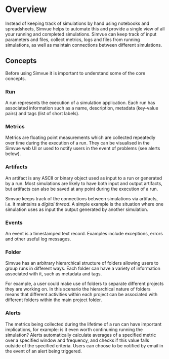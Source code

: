 # Overview

Instead of keeping track of simulations by hand using notebooks and spreadsheets, Simvue helps to automate this
and provide a single view of all your running and completed simulations. Simvue can keep track of input parameters
and files, collect metrics, logs and files from running simulations, as well as maintain connections between
different simulations.

## Concepts

Before using Simvue it is important to understand some of the core concepts.

### Run

A run represents the execution of a simulation application. Each run has associated information such as a name,
description, metadata (key-value pairs) and tags (list of short labels).

### Metrics

Metrics are floating point measurements which are collected repeatedly over time during the execution of a run. They can be
visualised in the Simvue web UI or used to notify users in the event of problems (see alerts below).

### Artifacts

An artifact is any ASCII or binary object used as input to a run or generated by a run. Most simulations are likely to have
both input and output artifacts, but artifacts can also be saved at any point during the execution of a run.

Simvue keeps track of the connections between simulations via artifacts, i.e. it maintains a *digital thread*. A simple example
is the situation where one simulation uses as input the output generated by another simulation.

### Events

An event is a timestamped text record. Examples include exceptions, errors and other useful log messages.

### Folder

Simvue has an arbitrary hierarchical structure of folders allowing users to group runs in different ways. Each folder can have a variety of information associated with it, such as metadata and tags.

For example, a user could make use of folders to separate different
projects they are working on. In this scenario the hierarchical nature of folders means that different activities within each project
can be associated with different folders within the main project folder.

### Alerts
The metrics being collected during the lifetime of a run can have important implications, for example: is it even worth continuning
running the simulation? Alerts automatically calculate averages of a specified metric over a specified window and frequency, and
checks if this value falls outside of the specified criteria. Users can choose to be notified by email in the event of an alert being
triggered.
